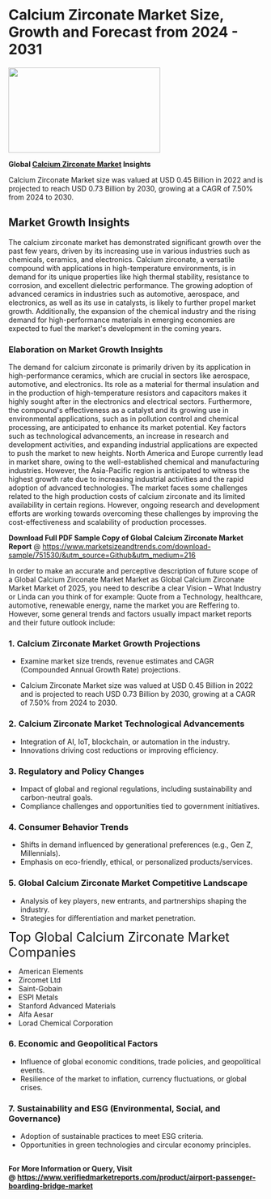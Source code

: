 <H1>Calcium Zirconate Market Size, Growth and Forecast from 2024 - 2031</H1><img class="aligncenter size-medium wp-image-584254" src="https://thirdeyenews.in/wp-content/uploads/2024/09/Global-Market-Research-300x168.jpeg" alt="" width="300" height="168" /><p><strong>Global&nbsp;<a href="https://www.marketsizeandtrends.com/download-sample/751530/&amp;utm_source=Github&utm_medium=216">Calcium Zirconate Market</a> Insights</strong></p><p>Calcium Zirconate Market size was valued at USD 0.45 Billion in 2022 and is projected to reach USD 0.73 Billion by 2030, growing at a CAGR of 7.50% from 2024 to 2030.</p><p><h2>Market Growth Insights</h2> The calcium zirconate market has demonstrated significant growth over the past few years, driven by its increasing use in various industries such as chemicals, ceramics, and electronics. Calcium zirconate, a versatile compound with applications in high-temperature environments, is in demand for its unique properties like high thermal stability, resistance to corrosion, and excellent dielectric performance. The growing adoption of advanced ceramics in industries such as automotive, aerospace, and electronics, as well as its use in catalysts, is likely to further propel market growth. Additionally, the expansion of the chemical industry and the rising demand for high-performance materials in emerging economies are expected to fuel the market's development in the coming years. <h3>Elaboration on Market Growth Insights</h3> The demand for calcium zirconate is primarily driven by its application in high-performance ceramics, which are crucial in sectors like aerospace, automotive, and electronics. Its role as a material for thermal insulation and in the production of high-temperature resistors and capacitors makes it highly sought after in the electronics and electrical sectors. Furthermore, the compound's effectiveness as a catalyst and its growing use in environmental applications, such as in pollution control and chemical processing, are anticipated to enhance its market potential. Key factors such as technological advancements, an increase in research and development activities, and expanding industrial applications are expected to push the market to new heights. North America and Europe currently lead in market share, owing to the well-established chemical and manufacturing industries. However, the Asia-Pacific region is anticipated to witness the highest growth rate due to increasing industrial activities and the rapid adoption of advanced technologies. The market faces some challenges related to the high production costs of calcium zirconate and its limited availability in certain regions. However, ongoing research and development efforts are working towards overcoming these challenges by improving the cost-effectiveness and scalability of production processes. </p><p><span class=""><strong>Download Full PDF Sample Copy of Global Calcium Zirconate Market Report</strong> @ <a href="https://www.marketsizeandtrends.com/download-sample/751530/&amp;utm_source=Github&utm_medium=216" target="_blank">https://www.marketsizeandtrends.com/download-sample/751530/&amp;utm_source=Github&utm_medium=216</a></span></p><p>In order to make an accurate and perceptive description of future scope of a Global&nbsp;Calcium Zirconate Market Market as Global&nbsp;Calcium Zirconate Market Market of 2025, you need to describe a clear Vision &ndash; What Industry or Linda can you think of for example: Quote from a Technology, healthcare, automotive, renewable energy, name the market you are Reffering to. However, some general trends and factors usually impact market reports and their future outlook include:</p><h3>1.&nbsp;<strong>Calcium Zirconate Market Growth Projections</strong></h3><ul><li>Examine market size trends, revenue estimates and CAGR (Compounded Annual Growth Rate) projections.</li><li><p>Calcium Zirconate Market size was valued at USD 0.45 Billion in 2022 and is projected to reach USD 0.73 Billion by 2030, growing at a CAGR of 7.50% from 2024 to 2030.</p></li></ul><h3>2.&nbsp;<strong>Calcium Zirconate Market Technological Advancements</strong></h3><ul><li>Integration of AI, IoT, blockchain, or automation in the industry.</li><li>Innovations driving cost reductions or improving efficiency.</li></ul><h3>3.&nbsp;<strong>Regulatory and Policy Changes</strong></h3><ul><li>Impact of global and regional regulations, including sustainability and carbon-neutral goals.</li><li>Compliance challenges and opportunities tied to government initiatives.</li></ul><h3>4.&nbsp;<strong>Consumer Behavior Trends</strong></h3><ul><li>Shifts in demand influenced by generational preferences (e.g., Gen Z, Millennials).</li><li>Emphasis on eco-friendly, ethical, or personalized products/services.</li></ul><h3>5.&nbsp;<strong>Global Calcium Zirconate Market Competitive Landscape</strong></h3><ul><li>Analysis of key players, new entrants, and partnerships shaping the industry.</li><li>Strategies for differentiation and market penetration.</li></ul><p data-pm-slice="1 1 []"><span style="color: inherit; font-family: inherit; font-size: 25px;">Top Global Calcium Zirconate Market Companies</span></p><div class="" data-test-id=""><p><li>American Elements</li><li> Zircomet Ltd</li><li> Saint-Gobain</li><li> ESPI Metals</li><li> Stanford Advanced Materials</li><li> Alfa Aesar</li><li> Lorad Chemical Corporation</li></p></div><h3>6.&nbsp;<strong>Economic and Geopolitical Factors</strong></h3><ul><li>Influence of global economic conditions, trade policies, and geopolitical events.</li><li>Resilience of the market to inflation, currency fluctuations, or global crises.</li></ul><h3>7.&nbsp;<strong>Sustainability and ESG (Environmental, Social, and Governance)</strong></h3><ul><li>Adoption of sustainable practices to meet ESG criteria.</li><li>Opportunities in green technologies and circular economy principles.</li></ul><h2><strong style="font-size: 14px;">For More Information or Query, Visit @&nbsp;</strong><a style="background-color: #ffffff; font-size: 14px;" href="https://www.marketsizeandtrends.com/report/calcium-zirconate-market/" target="_blank">https://www.verifiedmarketreports.com/product/airport-passenger-boarding-bridge-market</a></h2>
